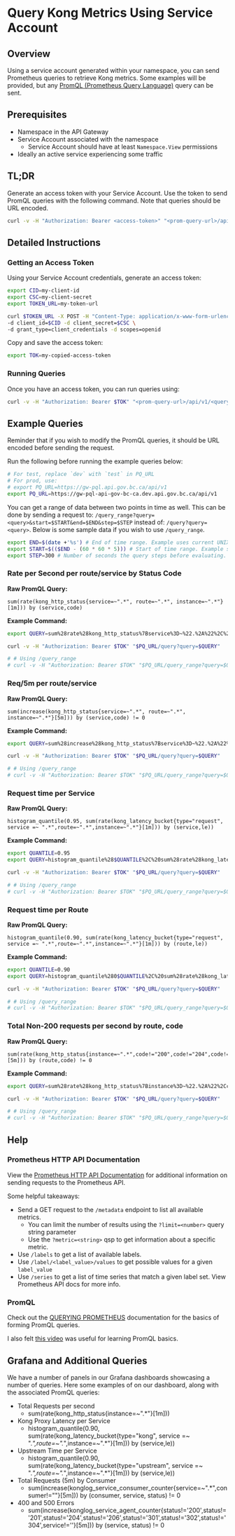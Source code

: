 # Query Kong Metrics Using Service Account

## Overview

Using a service account generated within your namespace, you can send Prometheus queries to retrieve Kong metrics. Some examples will be provided, but any [PromQL (Prometheus Query Language)](https://prometheus.io/docs/prometheus/latest/querying/basics/) query can be sent.

## Prerequisites

- Namespace in the API Gateway
- Service Account associated with the namespace
  - Service Account should have at least `Namespace.View` permissions
- Ideally an active service experiencing some traffic

## TL;DR

Generate an access token with your Service Account. Use the token to send PromQL queries with the following command. Note that queries should be URL encoded.

```sh
curl -v -H "Authorization: Bearer <access-token>" "<prom-query-url>/api/v1/<query>"
```

## Detailed Instructions

### Getting an Access Token

Using your Service Account credentials, generate an access token:

```bash
export CID=my-client-id
export CSC=my-client-secret
export TOKEN_URL=my-token-url

curl $TOKEN_URL -X POST -H "Content-Type: application/x-www-form-urlencoded" \
-d client_id=$CID -d client_secret=$CSC \
-d grant_type=client_credentials -d scopes=openid
```

Copy and save the access token:

```bash
export TOK=my-copied-access-token
```

### Running Queries

Once you have an access token, you can run queries using:

```sh
curl -v -H "Authorization: Bearer $TOK" "<prom-query-url>/api/v1/<query>"
```

## Example Queries

Reminder that if you wish to modify the PromQL queries, it should be URL encoded before sending the request.

Run the following before running the example queries below:

```sh
# For test, replace `dev` with `test` in PQ_URL
# For prod, use:
# export PQ_URL=https://gw-pql.api.gov.bc.ca/api/v1
export PQ_URL=https://gw-pql-api-gov-bc-ca.dev.api.gov.bc.ca/api/v1
```

You can get a range of data between two points in time as well. This can be done by sending a request to: `/query_range?query=<query>&start=$START&end=$END&step=$STEP` instead of: `/query?query=<query>`. Below is some sample data if you wish to use `/query_range`.

```sh
export END=$(date +'%s') # End of time range. Example uses current UNIX time.
export START=$(($END - (60 * 60 * 5))) # Start of time range. Example subtracts 5h from END time.
export STEP=300 # Number of seconds the query steps before evaluating. Eg: evaluate at START + 0s, then START + 300s, etc.
```

### Rate per Second per route/service by Status Code

**Raw PromQL Query:**

```
sum(rate(kong_http_status{service=~".*", route=~".*", instance=~".*"}[1m])) by (service,code)
```

**Example Command:**

```sh
export QUERY=sum%28rate%28kong_http_status%7Bservice%3D~%22.%2A%22%2C%20route%3D~%22.%2A%22%2C%20instance%3D~%22.%2A%22%7D%5B1m%5D%29%29%20by%20%28service%2Ccode%29

curl -v -H "Authorization: Bearer $TOK" "$PQ_URL/query?query=$QUERY"

# # Using /query_range
# curl -v -H "Authorization: Bearer $TOK" "$PQ_URL/query_range?query=$QUERY&start=$START&end=$END&step=$STEP"
```

### Req/5m per route/service

**Raw PromQL Query:**

```
sum(increase(kong_http_status{service=~".*", route=~".*", instance=~".*"}[5m])) by (service,code) != 0
```

**Example Command:**

```sh
export QUERY=sum%28increase%28kong_http_status%7Bservice%3D~%22.%2A%22%2C%20route%3D~%22.%2A%22%2C%20instance%3D~%22.%2A%22%7D%5B5m%5D%29%29%20by%20%28service%2Ccode%29%20%21%3D%200

curl -v -H "Authorization: Bearer $TOK" "$PQ_URL/query?query=$QUERY"

# # Using /query_range
# curl -v -H "Authorization: Bearer $TOK" "$PQ_URL/query_range?query=$QUERY&start=$START&end=$END&step=$STEP"
```

### Request time per Service

**Raw PromQL Query:**

```
histogram_quantile(0.95, sum(rate(kong_latency_bucket{type="request", service =~ ".*",route=~".*",instance=~".*"}[1m])) by (service,le))
```

**Example Command:**

```sh
export QUANTILE=0.95
export QUERY=histogram_quantile%28$QUANTILE%2C%20sum%28rate%28kong_latency_bucket%7Btype%3D%22request%22%2C%20service%20%3D~%20%22.%2A%22%2Croute%3D~%22.%2A%22%2Cinstance%3D~%22.%2A%22%7D%5B1m%5D%29%29%20by%20%28service%2Cle%29%29

curl -v -H "Authorization: Bearer $TOK" "$PQ_URL/query?query=$QUERY"

# # Using /query_range
# curl -v -H "Authorization: Bearer $TOK" "$PQ_URL/query_range?query=$QUERY&start=$START&end=$END&step=$STEP"
```

### Request time per Route

**Raw PromQL Query:**

```
histogram_quantile(0.90, sum(rate(kong_latency_bucket{type="request", service =~ ".*",route=~".*",instance=~".*"}[1m])) by (route,le))
```

**Example Command:**

```sh
export QUANTILE=0.90
export QUERY=histogram_quantile%280$QUANTILE%2C%20sum%28rate%28kong_latency_bucket%7Btype%3D%22request%22%2C%20service%20%3D~%20%22.%2A%22%2Croute%3D~%22.%2A%22%2Cinstance%3D~%22.%2A%22%7D%5B1m%5D%29%29%20by%20%28route%2Cle%29%29

curl -v -H "Authorization: Bearer $TOK" "$PQ_URL/query?query=$QUERY"

# # Using /query_range
# curl -v -H "Authorization: Bearer $TOK" "$PQ_URL/query_range?query=$QUERY&start=$START&end=$END&step=$STEP"
```

### Total Non-200 requests per second by route, code

**Raw PromQL Query:**

```
sum(rate(kong_http_status{instance=~".*",code!="200",code!="204",code!="201"}[5m])) by (route,code) != 0
```

**Example Command:**

```sh
export QUERY=sum%28rate%28kong_http_status%7Binstance%3D~%22.%2A%22%2Ccode%21%3D%22200%22%2Ccode%21%3D%22204%22%2Ccode%21%3D%22201%22%7D%5B5m%5D%29%29%20by%20%28route%2Ccode%29%20%21%3D%200

curl -v -H "Authorization: Bearer $TOK" "$PQ_URL/query?query=$QUERY"

# # Using /query_range
# curl -v -H "Authorization: Bearer $TOK" "$PQ_URL/query_range?query=$QUERY&start=$START&end=$END&step=$STEP"
```

## Help

### Prometheus HTTP API Documentation

View the [Prometheus HTTP API Documentation](https://prometheus.io/docs/prometheus/latest/querying/api/) for additional information on sending requests to the Prometheus API.

Some helpful takeaways:

- Send a GET request to the `/metadata` endpoint to list all available metrics.
  - You can limit the number of results using the `?limit=<number>` query string parameter
  - Use the `?metric=<string>` qsp to get information about a specific metric.
- Use `/labels` to get a list of available labels.
- Use `/label/<label_value>/values` to get possible values for a given `label_value`
- Use `/series` to get a list of time series that match a given label set. View Prometheus API docs for more info.

### PromQL

Check out the [QUERYING PROMETHEUS](https://prometheus.io/docs/prometheus/latest/querying/basics/) documentation for the basics of forming PromQL queries.

I also felt [this video](https://youtu.be/hvACEDjHQZE) was useful for learning PromQL basics.

## Grafana and Additional Queries

We have a number of panels in our Grafana dashboards showcasing a number of queries. Here some examples of on our dashboard, along with the associated PromQL queries:

- Total Requests per second
  - sum(rate(kong_http_status{instance=~".*"}[1m]))
- Kong Proxy Latency per Service
  - histogram_quantile(0.90, sum(rate(kong_latency_bucket{type="kong", service =~ ".*",route=~".*",instance=~".*"}[1m])) by (service,le))
- Upstream Time per Service
  - histogram_quantile(0.90, sum(rate(kong_latency_bucket{type="upstream", service =~ ".*",route=~".*",instance=~".*"}[1m])) by (service,le))
- Total Requests (5m) by Consumer
  - sum(increase(konglog_service_consumer_counter{service=~".*",consumer!=""}[5m])) by (consumer, service, status) != 0
- 400 and 500 Errors
  - sum(increase(konglog_service_agent_counter{status!='200',status!='201',status!='204',status!='206',status!='301',status!='302',status!='304',service!=''}[5m])) by (service, status) != 0
